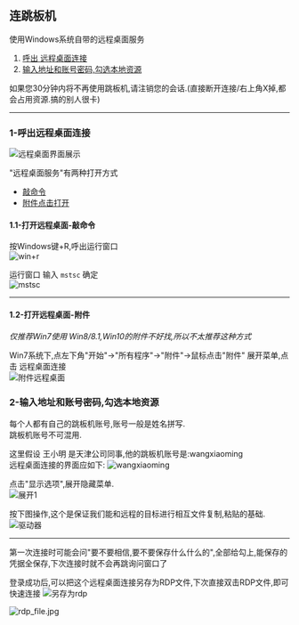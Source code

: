 ## 连跳板机
使用Windows系统自带的远程桌面服务   
1. [呼出 远程桌面连接](chapter3-2.md#1-呼出远程桌面连接)
2. [输入地址和账号密码,勾选本地资源](chapter3-2.md#2-输入地址和账号密码勾选本地资源)

如果您30分钟内将不再使用跳板机,请注销您的会话.(直接断开连接/右上角X掉,都会占用资源.搞的别人很卡)

***
### 1-呼出远程桌面连接
![远程桌面界面展示](http://img.qingyunkj.com/gitbook_netlogin/yczmlj.jpg)

"远程桌面服务"有两种打开方式  
+ [敲命令](chapter3-2.md#1.1-打开远程桌面-敲命令)
+ [附件点击打开](chapter3-2.md#1.2-打开远程桌面-附件)


#### 1.1-打开远程桌面-敲命令

按Windows键+R,呼出运行窗口  
![win+r](http://img.qingyunkj.com/gitbook_netlogin/win%2Br.jpg)
   
运行窗口 输入 `mstsc` 确定  
![mstsc](http://img.qingyunkj.com/gitbook_netlogin/mstsc.jpg)
   ***
   
#### 1.2-打开远程桌面-附件
_仅推荐Win7使用_
_Win8/8.1,Win10的附件不好找,所以不太推荐这种方式_

Win7系统下,点左下角"开始"->"所有程序"->"附件"->鼠标点击"附件" 展开菜单,点击 远程桌面连接  
![附件远程桌面](http://img.qingyunkj.com/gitbook_netlogin/%E9%99%84%E4%BB%B6mstsc.png)

### 2-输入地址和账号密码,勾选本地资源

每个人都有自己的跳板机账号,账号一般是姓名拼写.  
跳板机账号不可混用.  

这里假设 王小明 是天津公司同事,他的跳板机账号是:wangxiaoming   
远程桌面连接的界面应如下:
![wangxiaoming](http://img.qingyunkj.com/gitbook_netlogin/wangxiaoming.png)

点击"显示选项",展开隐藏菜单.  
![展开1](http://img.qingyunkj.com/gitbook_netlogin/%E8%BF%9C%E7%A8%8B%E6%A1%8C%E9%9D%A2%E5%B1%95%E5%BC%801.jpg)

按下图操作,这个是保证我们能和远程的目标进行相互文件复制,粘贴的基础.
![驱动器](http://img.qingyunkj.com/gitbook_netlogin/%E8%BF%9C%E7%A8%8B%E5%8B%BE%E9%80%89%E9%A9%B1%E5%8A%A8%E5%99%A8.jpg)
***

第一次连接时可能会问"要不要相信,要不要保存什么什么的",全部给勾上,能保存的凭据全保存,下次连接时就不会再跳询问窗口了


登录成功后,可以把这个远程桌面连接另存为RDP文件,下次直接双击RDP文件,即可快速连接
![另存为rdp](http://img.qingyunkj.com/gitbook_netlogin/%E5%8F%A6%E5%AD%98%E4%B8%BArdp.jpg)

![rdp_file.jpg](http://img.qingyunkj.com/gitbook_netlogin/rdp_file.jpg)




